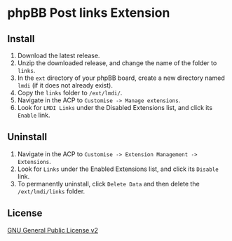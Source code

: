 # phpBB Post links  Extension

## Install

1. Download the latest release.
2. Unzip the downloaded release, and change the name of the folder to `links`.
3. In the `ext` directory of your phpBB board, create a new directory named `lmdi` 
   (if it does not already exist).
4. Copy the `links` folder to `/ext/lmdi/`.
5. Navigate in the ACP to `Customise -> Manage extensions`.
6. Look for `LMDI Links` under the Disabled Extensions list, and click its 
  `Enable` link.

## Uninstall

1. Navigate in the ACP to `Customise -> Extension Management -> Extensions`.
2. Look for `Links` under the Enabled Extensions list, and click its `Disable` link.
3. To permanently uninstall, click `Delete Data` and then delete the `/ext/lmdi/links` folder.

## License
[GNU General Public License v2](http://opensource.org/licenses/GPL-2.0)

